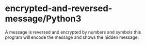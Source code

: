 # encrypted-and-reversed-message/Python3
A message is reversed and encrypted by numbers and symbols this program will encode the message and shows the hidden message.
